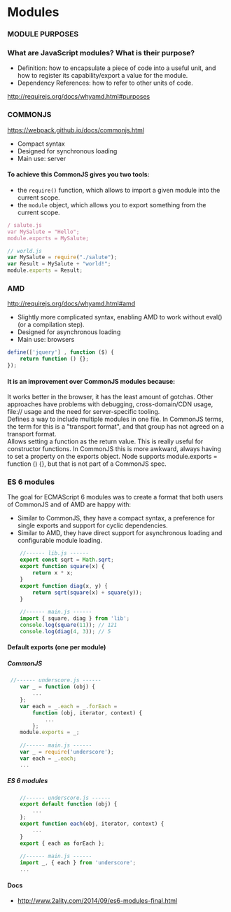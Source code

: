 # Modules

### MODULE PURPOSES
### **What are JavaScript modules?** What is their purpose?
- Definition: how to encapsulate a piece of code into a useful unit, and how to register its capability/export a value for the module.
- Dependency References: how to refer to other units of code.   

http://requirejs.org/docs/whyamd.html#purposes  

### COMMONJS
https://webpack.github.io/docs/commonjs.html  

- Compact syntax
- Designed for synchronous loading
- Main use: server

#### To achieve this CommonJS gives you two tools:

- the `require()` function, which allows to import a given module into the current scope.
- the `module` object, which allows you to export something from the current scope.

```javascript
/ salute.js
var MySalute = "Hello";
module.exports = MySalute;
```
```javascript
// world.js
var MySalute = require("./salute");
var Result = MySalute + "world!";
module.exports = Result;
```
### AMD

http://requirejs.org/docs/whyamd.html#amd

- Slightly more complicated syntax, enabling AMD to work without eval() (or a compilation step).
- Designed for asynchronous loading
- Main use: browsers

```javascript
define(['jquery'] , function ($) {
    return function () {};
});
```

#### It is an improvement over CommonJS modules because:   
It works better in the browser, it has the least amount of gotchas. Other approaches have problems with debugging, cross-domain/CDN usage, file:// usage and the need for server-specific tooling.  
Defines a way to include multiple modules in one file. In CommonJS terms, the term for this is a "transport format", and that group has not agreed on a transport format.   
Allows setting a function as the return value. This is really useful for constructor functions. In CommonJS this is more awkward, always having to set a property on the exports object. Node supports module.exports = function () {}, but that is not part of a CommonJS spec.  

### ES 6 modules
The goal for ECMAScript 6 modules was to create a format that both users of CommonJS and of AMD are happy with:

- Similar to CommonJS, they have a compact syntax, a preference for single exports and support for cyclic dependencies.
- Similar to AMD, they have direct support for asynchronous loading and configurable module loading.

```javascript
    //------ lib.js ------
    export const sqrt = Math.sqrt;
    export function square(x) {
        return x * x;
    }
    export function diag(x, y) {
        return sqrt(square(x) + square(y));
    }
    
    //------ main.js ------
    import { square, diag } from 'lib';
    console.log(square(11)); // 121
    console.log(diag(4, 3)); // 5
```

#### Default exports (one per module)

##### CommonJS
```javascript
 //------ underscore.js ------
    var _ = function (obj) {
        ...
    };
    var each = _.each = _.forEach =
        function (obj, iterator, context) {
            ...
        };
    module.exports = _;
    
    //------ main.js ------
    var _ = require('underscore');
    var each = _.each;
    ...
```

##### ES 6 modules
```javascript
    //------ underscore.js ------
    export default function (obj) {
        ...
    };
    export function each(obj, iterator, context) {
        ...
    }
    export { each as forEach };
    
    //------ main.js ------
    import _, { each } from 'underscore';
    ...
```
#### Docs
- http://www.2ality.com/2014/09/es6-modules-final.html
